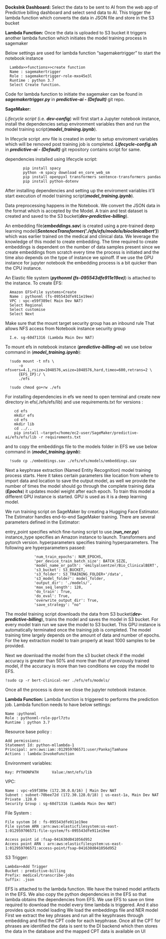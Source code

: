 **DocksInk Dashboard:** 
Select the data to be sent to AI from the web app of Predictive billing dashboard and select send data to AI. This trigger the lambda function which converts the data in JSON file and store in the S3 bucket 

**Lambda Function:** 
Once the data is uploaded to S3 bucket it triggers another lambda function which initiates the model training process in sagemaker

Below settings are used for lambda function “sagemakertrigger” to start the notebook instance

      Lambda>>functions>>create function
      Name : sagemakertrigger
      Role : sagemakertrigger-role-mxo45e3l
      Runtime : python 3.7  
      Select Create function.

Code for lambda function to initiate the sagemaker can be found in ***sagemakertrigger.py*** in ***predictive-ai - (Default)*** git repo.

**SageMaker:**

*Lifecycle script* (i.e. ***dev-config***) will first start a Jupyter notebook instance, install the dependencies setup environment variables then and run the model training script(***model_training.ipynb***).

In lifecycle script .env file is created in order to setup enviroment variables which will be removed post training job is completed.
***Lifecycle-config.sh*** in ***predictive-ai - (Default)*** git repository contains script for same.

dependencies installed using lifecycle script:

            pip install spacy
            python -m spacy download en_core_web_sm
            pip install openpyxl transformers sentence-transformers pandas
            pip install python-dotenv

After installing dependencies and setting up the enviroment variables it'll start execution of model training script(***model_training.ipynb***).

Data preprocessing happens in the Notebook. We convert the JSON data in the format which is accepted by the Model. A train and test dataset is created and saved to the S3 bucket(***dev-predictive-billing***).

An embedding file(***embeddings.sav***) is created using a pre-trained deep learning model(***SentenceTransformer('./efs/efs/models/bioclinicalbert')***) which was earlier trained on the medical and clinical data.  We leverage the knowledge of this model to create embedding. The time required to create embeddings is dependent on the number of data samples present since we create embeddings from scratch every time the process is initiated  and the time also depends on the type of instance we spinoff. If we use the GPU instance for jupyter notebook the embedding process is a bit quicker than the CPU instance.

An Elastic file system (***pythonml (fs-095543dfe911e19ee)***) is attached to the instance.
To create EFS:

      Amazon EFS>File systems>Create
      Name : pythonml (fs-095543dfe911e19ee)
      VPC : vpc-e59f389e( Main Dev NAT)
      Select Regional
      Select customise
      Select Next
	
Make sure that the mount target security group has an inbound rule That allows NFS access from Notebook instance security group  
      
      I.e. sg-60d71316 (Lambda Main Dev NAT)

To mount efs in notebook instance (***predictive-billing-ai***) we use below command in (***model_training.ipynb***):

      !sudo mount -t nfs \
          -o nfsvers=4.1,rsize=1048576,wsize=1048576,hard,timeo=600,retrans=2 \
          {EFS_IP}:/ \
          ./efs

      !sudo chmod go+rw ./efs
For installing dependencies in efs we need to open terminal and create new directory in efs(./efs/efs/lib) and use requirements.txt for versions :

       	cd efs
		mkdir efs
		cd efs
		mkdir lib
		cd ../..
		pip install –target=/home/ec2-user/SageMaker/predictive-ai/efs/efs/lib -r requirements.txt

and to copy the embeddings file to the models folder in EFS we use below command in (***model_training.ipynb***):


      !sudo cp ./embeddings.sav ./efs/efs/models/embeddings.sav

Next a keyphrase extraction (Named Entity Recognition) model training process starts. Here it takes certain parameters like location from where to import data and location to save the output model, as well we provide the number of times the model should go through the complete training data (***Epochs***) it updates model weight after each epoch. To train this model a different GPU instance is started. GPU is used as it is a deep learning model.

We run training script on SageMaker by creating a Hugging Face Estimator. The Estimator handles end-to-end SageMaker training. There are several parameters defined in the Estimator:

entry_point specifies which fine-tuning script to use.(***run_ner.py***)
instance_type specifies an Amazon instance to launch.
Transformers and pytorch version.
hyperparameters specifies training hyperparameters. 
The following are hyperparameters passed:

                 'num_train_epochs': NUM_EPOCHS,
                 'per_device_train_batch_size': BATCH_SIZE,
                 'model_name_or_path': 'emilyalsentzer/Bio_ClinicalBERT',
                 's3_bucket': S3_BUCKET,
                 's3_folder': S3_TRAINING_FOLDER+'/data',
                 's3_model_folder': model_folder,
                 'output_dir': './models/',
                 'max_seq_length': 128,
                 'do_train': True,
                 'do_eval': True,
                 'overwrite_output_dir': True,
                 'save_strategy': "no"

The model training script downloads the data from S3 bucket(***dev-predictive-billing***), trains the model and saves the model in S3 bucket. For every model train run we save the model to S3 bucket.  This GPU instance is automatically terminated once the training job is completed. The model training time largely depends on the amount of data and number of epochs. For  the key extraction model to train properly at least 1000 samples to be provided.

Next we download the model from the s3 bucket check if the model accuracy is greater than 50% and more than that of previously trained model, if the accuracy is more than two conditions we copy the model to EFS.

	!sudo cp -r bert-clinical-ner ./efs/efs/models/
Once all the process is done we close the jupyter notebook instance.

**Lambda Function:**
Lambda function is triggered to performs the prediction job.
Lambda function needs to have below  settings:

	Name :pythonml
	Role : pythonml-role-pprl7ztu 
	Runtime : python 3.7

Resource base policy :

	Add permissions:
	Statement Id: python-mllambda-1
	Principal: arn:aws:iam::012959706571:user/PankajTamhane	
	Actions : lambda:InvokeFunction

Environment variables:

	Key: PYTHONPATH      Value:/mnt/efs/lib

VPC:

	Name : vpc-e59f389e (172.30.0.0/16) | Main Dev NAT
	Subnet : subnet-70bee72d (172.30.128.0/18) | us-east-1a, Main Dev NAT Private .128.0
	Security Group : sg-60d71316 (Lambda Main Dev NAT)

File System :

	File system Id : fs-095543dfe911e19ee 
	File system ARN :arn:aws:elasticfilesystem:us-east-1:012959706571:file-system/fs-095543dfe911e19ee
	
	Access point id :fsap-041630d041056d952 
	Access point ARN : arn:aws:elasticfilesystem:us-east-1:012959706571:access-point/fsap-041630d041056d952
S3 Trigger:

	Lambda>>Add Trigger
	Bucket : predictive-billing
	Prefix: medical/transcribe-jobs
	Suffix: .json

EFS is attached to the lambda function. We have the trained model artifacts in the EFS. We also copy the python dependencies in the EFS so that lambda obtains the dependencies from EFS. We use EFS to save on time required to download the model every time lambda is triggered. And it also provides quick model loading 
We load the embeddings file and NER model
First we extract the key phrases and run all the keyphrases through embedding and find the CPT code for each keyphrase.
Once all the CPT for phrases are identified the data is sent to the DI backend which then stores the data in the database and the mapped CPT data is available on UI
